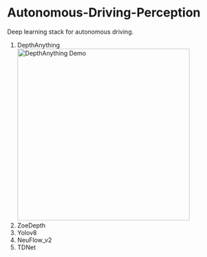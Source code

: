 # Autonomous-Driving-Perception

Deep learning stack for autonomous driving.
1) DepthAnything
    <img src="demo/depth_output.gif" alt="DepthAnything Demo" width="400">
2) ZoeDepth
3) Yolov8
4) NeuFlow_v2
5) TDNet
